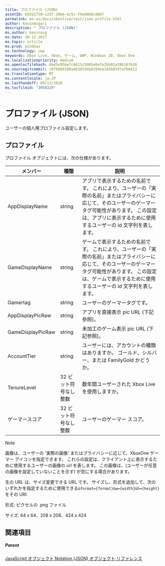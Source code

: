 ```yaml
---
title: プロファイル (JSON)
assetID: b92b1750-c2df-39b6-6c5c-f9e8068c8097
permalink: en-us/docs/xboxlive/rest/json-profile.html
author: KevinAsgari
description: " プロファイル (JSON)"
ms.author: kevinasg
ms.date: 20-12-2017
ms.topic: article
ms.prod: windows
ms.technology: uwp
keywords: Xbox Live, Xbox, ゲーム, UWP, Windows 10, Xbox One
ms.localizationpriority: medium
ms.openlocfilehash: 0ae5e95befc6611c5905e6efe2bb01a396167626
ms.sourcegitcommit: c8f6866100a4b38fdda8394ea185b02d7af66411
ms.translationtype: MT
ms.contentlocale: ja-JP
ms.lasthandoff: 09/13/2018
ms.locfileid: "3958329"
---
```

# <a name="profile-json"></a>プロファイル (JSON)
ユーザーの個人用プロファイル設定します。 
<a id="ID4EN"></a>

 
## <a name="profile"></a>プロファイル
 
プロファイル オブジェクトには、次の仕様があります。
 
| メンバー| 種類| 説明| 
| --- | --- | --- | 
| AppDisplayName| string| アプリで表示するための名前です。 これにより、ユーザーの「実際の名前」またはプライバシーに応じて、そのユーザーのゲーマータグ可能性があります。 この設定は、アプリに表示するために使用するユーザーの id 文字列を表します。| 
| GameDisplayName| string| ゲームで表示するための名前です。 これにより、ユーザーの「実際の名前」またはプライバシーに応じて、そのユーザーのゲーマータグ可能性があります。 この設定は、ゲームで表示するために使用するユーザーの id 文字列を表します。| 
| Gamertag| string| ユーザーのゲーマータグです。| 
| AppDisplayPicRaw| string| アプリを直接表示 pic URL (下記参照)。| 
| GameDisplayPicRaw| string| 未加工のゲーム表示 pic URL (下記参照)。| 
| AccountTier| string| ユーザーには、アカウントの種類はありますか。 ゴールド、シルバー、または FamilyGold かどうか。| 
| TenureLevel| 32 ビット符号なし整数| 数年間ユーザーされた Xbox Live を使用しますか。| 
| ゲーマースコア| 32 ビット符号なし整数| ユーザーのゲーマー スコア。| 
  


> [!NOTE] 
> 画像は、ユーザーの '実際の画像' またはプライバシーに応じて、XboxOne ゲーマー アイコンを指定できます。 これらの設定は、クライアント上に表示するために使用するユーザーの画像の url を表します。 この画像は、(ユーザーが任意の画像を設定していないことを示す) が空にする場合があります。 


 
生の URL は、サイズ変更できる URL です。 サイズし、形式を追加して、次のいずれかを指定するために使用できる`&format={format}&w={width}&h={height}`をその URI:
 
形式: ピクセルの .png ファイル
 
サイズ: 64 x 64、208 x 208、424 x 424
 
<a id="ID4E2D"></a>

 
## <a name="see-also"></a>関連項目
 
<a id="ID4E4D"></a>

 
##### <a name="parent"></a>Parent 

[JavaScript オブジェクト Notation (JSON) オブジェクト リファレンス](atoc-xboxlivews-reference-json.md)

   